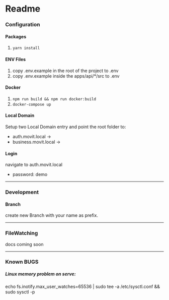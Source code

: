 # Readme

### Configuration
#### Packages
1. `yarn install`
#### ENV Files
1. copy .env.example in the root of the project to .env
2. copy .env.example inside the apps/api/*/src to .env
#### Docker 
1. `npm run build && npm run docker:build`
2. `docker-compose up`

#### Local Domain
Setup two Local Domain entry and point the root folder to:
- auth.movit.local ->
- business.movit.local ->

#### Login
navigate to auth.movit.local
- password: demo 

---
### Development 

#### Branch
create new Branch with your name as prefix.


---
### FileWatching
docs coming soon


---

### Known BUGS
##### Linux memory problem on serve:
echo fs.inotify.max_user_watches=65536 | sudo tee -a /etc/sysctl.conf && sudo sysctl -p
